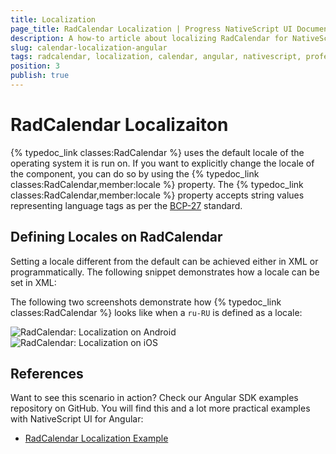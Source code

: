 ```yaml
---
title: Localization
page_title: RadCalendar Localization | Progress NativeScript UI Documentation
description: A how-to article about localizing RadCalendar for NativeScript.
slug: calendar-localization-angular
tags: radcalendar, localization, calendar, angular, nativescript, professional, ui
position: 3
publish: true
---
```


# RadCalendar Localizaiton

{% typedoc_link classes:RadCalendar %} uses the default locale of the operating system it is run on. If you want to explicitly change the locale of the component, you can do so by using the {% typedoc_link classes:RadCalendar,member:locale %} property. The {% typedoc_link classes:RadCalendar,member:locale %} property accepts string values representing language tags as per the [BCP-27](https://tools.ietf.org/html/bcp47) standard.

## Defining Locales on RadCalendar

Setting a locale different from the default can be achieved either in XML or programmatically. The following snippet demonstrates how a locale can be set in XML:

<snippet id='angular-calendar-localization-html'/>

The following two screenshots demonstrate how {% typedoc_link classes:RadCalendar %} looks like when a `ru-RU` is defined as a locale:

![RadCalendar: Localization on Android](../../img/ns_ui/calendar-localization-android.png "Android") ![RadCalendar: Localization on iOS](../../img/ns_ui/calendar-localization-ios.png "iOS")

## References

Want to see this scenario in action?
Check our Angular SDK examples repository on GitHub. You will find this and a lot more practical examples with NativeScript UI for Angular:

* [RadCalendar Localization Example](https://github.com/NativeScript/nativescript-ui-samples-angular/tree/master/calendar/app/calendar/calendar-localization)
